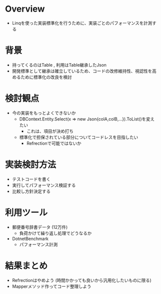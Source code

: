 ﻿# Overview
- Linqを使った実装標準化を行うために、実装ごとのパフォーマンスを計測する

# 背景
- 持ってくるのはTable , 利用はTable継承したJson
- 開発標準として継承は確立しているため、コードの改修維持性、視認性を高めるために標準化の改良を検討

# 検討観点
- 今の実装をもっとよくできないか
  - DBContext.Entity.Select(x => new Json{colA,colB,...}).ToList()を変えたい
    - これは、項目が決め打ち
  - 標準化で担保されている部分についてコードレスを目指したい
    - Refrectionで可能ではないか

# 実装検討方法
- テストコードを書く
- 実行してパフォーマンス検証する
- 比較し方針決定する

# 利用ツール
- 郵便番号辞書データ (12万件)
  - 負荷かけて繰り返し処理でどうなるか
- DotnetBenchmark
  - パフォーマンス計測

# 結果まとめ
- Refrectionはやめよう (時間かかっても良いから汎用化したいものに限る)
- Mapperメソッド作ってコード整理しよう
